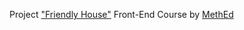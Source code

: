 Project <a href="https://fedoseevdmitry.github.io/FriendlyHouse/">"Friendly House"</a> Front-End Course by <a href="https://methed.ru/">MethEd</a>
